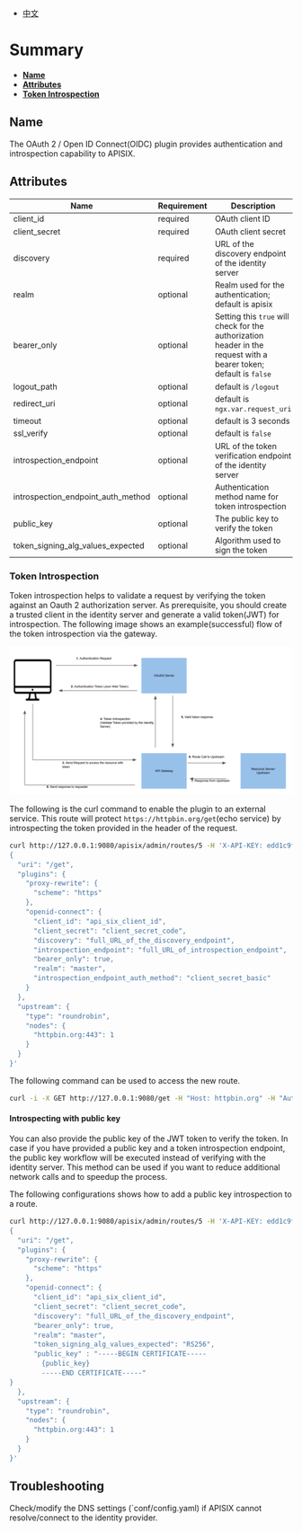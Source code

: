 <!--
#
# Licensed to the Apache Software Foundation (ASF) under one or more
# contributor license agreements.  See the NOTICE file distributed with
# this work for additional information regarding copyright ownership.
# The ASF licenses this file to You under the Apache License, Version 2.0
# (the "License"); you may not use this file except in compliance with
# the License.  You may obtain a copy of the License at
#
#     http://www.apache.org/licenses/LICENSE-2.0
#
# Unless required by applicable law or agreed to in writing, software
# distributed under the License is distributed on an "AS IS" BASIS,
# WITHOUT WARRANTIES OR CONDITIONS OF ANY KIND, either express or implied.
# See the License for the specific language governing permissions and
# limitations under the License.
#
-->

- [中文](../zh-cn/plugins/openid-connect.md)

# Summary

- [**Name**](#name)
- [**Attributes**](#attributes)
- [**Token Introspection**](#token-introspection)

## Name

The OAuth 2 / Open ID Connect(OIDC) plugin provides authentication and introspection capability to APISIX.

## Attributes

|Name           |Requirement    |Description|
|-------        |-----          |------|
|client_id      |required       |OAuth client ID|
|client_secret  |required       |OAuth client secret|
|discovery      |required       |URL of the discovery endpoint of the identity server|
|realm          |optional       |Realm used for the authentication; default is apisix|
|bearer_only    |optional       |Setting this `true` will check for the authorization header in the request with a bearer token; default is `false`|
|logout_path    |optional       |default is `/logout`|
|redirect_uri   |optional       |default is `ngx.var.request_uri`|
|timeout        |optional       |default is 3 seconds|
|ssl_verify     |optional       |default is `false`|
|introspection_endpoint                 |optional       |URL of the token verification endpoint of the identity server|
|introspection_endpoint_auth_method     |optional       |Authentication method name for token introspection |
|public_key     |optional       |The public key to verify the token |
|token_signing_alg_values_expected     |optional       |Algorithm used to sign the token |

### Token Introspection

Token introspection helps to validate a request by verifying the token against an Oauth 2 authorization server.
As prerequisite, you should create a trusted client in the identity server and generate a valid token(JWT) for introspection.
The following image shows an example(successful) flow of the token introspection via the gateway.

![token introspection](../images/plugin/oauth-1.png)

The following is the curl command to enable the plugin to an external service.
This route will protect `https://httpbin.org/get`(echo service) by introspecting the token provided in the header of the request.

```bash
curl http://127.0.0.1:9080/apisix/admin/routes/5 -H 'X-API-KEY: edd1c9f034335f136f87ad84b625c8f1' -X PUT -d '
{
  "uri": "/get",
  "plugins": {
    "proxy-rewrite": {
      "scheme": "https"
    },
    "openid-connect": {
      "client_id": "api_six_client_id",
      "client_secret": "client_secret_code",
      "discovery": "full_URL_of_the_discovery_endpoint",
      "introspection_endpoint": "full_URL_of_introspection_endpoint",
      "bearer_only": true,
      "realm": "master",
      "introspection_endpoint_auth_method": "client_secret_basic"
    }
  },
  "upstream": {
    "type": "roundrobin",
    "nodes": {
      "httpbin.org:443": 1
    }
  }
}'
```

The following command can be used to access the new route.

```bash
curl -i -X GET http://127.0.0.1:9080/get -H "Host: httpbin.org" -H "Authorization: Bearer {replace_jwt_token}"
```

#### Introspecting with public key

You can also provide the public key of the JWT token to verify the token. In case if you have provided a public key and
a token introspection endpoint, the public key workflow will be executed instead of verifying with the identity server.
This method can be used if you want to reduce additional network calls and to speedup the process.

The following configurations shows how to add a public key introspection to a route.

```bash
curl http://127.0.0.1:9080/apisix/admin/routes/5 -H 'X-API-KEY: edd1c9f034335f136f87ad84b625c8f1' -X PUT -d '
{
  "uri": "/get",
  "plugins": {
    "proxy-rewrite": {
      "scheme": "https"
    },
    "openid-connect": {
      "client_id": "api_six_client_id",
      "client_secret": "client_secret_code",
      "discovery": "full_URL_of_the_discovery_endpoint",
      "bearer_only": true,
      "realm": "master",
      "token_signing_alg_values_expected": "RS256",
      "public_key" : "-----BEGIN CERTIFICATE-----
        {public_key}
        -----END CERTIFICATE-----"
}
  },
  "upstream": {
    "type": "roundrobin",
    "nodes": {
      "httpbin.org:443": 1
    }
  }
}'
```

## Troubleshooting

Check/modify the DNS settings (`conf/config.yaml) if APISIX cannot resolve/connect to the identity provider.
